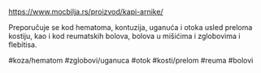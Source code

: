 https://www.mocbilja.rs/proizvod/kapi-arnike/

Preporučuje se kod hematoma, kontuzija, uganuća i otoka usled preloma kostiju, kao i kod reumatskih bolova, bolova u mišićima i zglobovima i flebitisa.

#koza/hematom #zglobovi/uganuca #otok #kosti/prelom #reuma #bolovi 